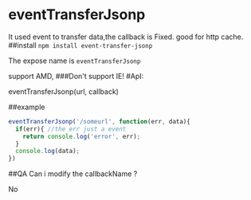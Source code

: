 # eventTransferJsonp
It used event to transfer data,the callback is Fixed. good for http cache.
##install
`npm install event-transfer-jsonp`

The expose name is `eventTransferJsonp`

support AMD, ###Don't support IE!
#ApI: 

eventTransferJsonp(url, callback)

##example
```js
eventTransferJsonp('/someurl', function(err, data){
  if(err){ //the err just a event
    return console.log('error', err);
  }
  console.log(data);
})
```
##QA
Can i modify the callbackName ?

No
